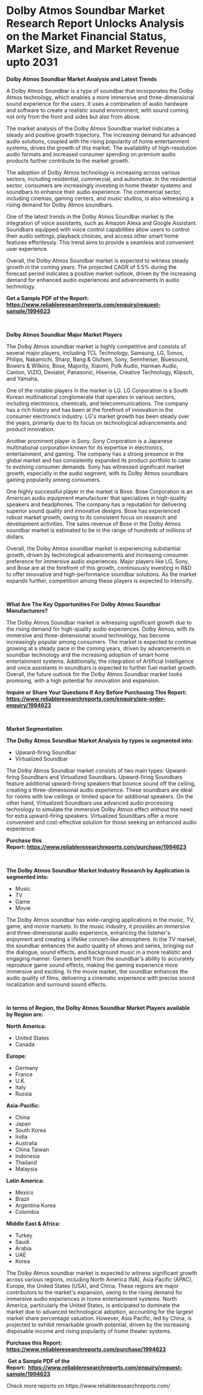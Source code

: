 <p><h1>Dolby Atmos Soundbar Market Research Report Unlocks Analysis on the Market Financial Status, Market Size, and Market Revenue upto 2031</h1></p><p><strong>Dolby Atmos Soundbar Market Analysis and Latest Trends</strong></p>
<p><p>A Dolby Atmos Soundbar is a type of soundbar that incorporates the Dolby Atmos technology, which enables a more immersive and three-dimensional sound experience for the users. It uses a combination of audio hardware and software to create a realistic sound environment, with sound coming not only from the front and sides but also from above.</p><p>The market analysis of the Dolby Atmos Soundbar market indicates a steady and positive growth trajectory. The increasing demand for advanced audio solutions, coupled with the rising popularity of home entertainment systems, drives the growth of this market. The availability of high-resolution audio formats and increased consumer spending on premium audio products further contribute to the market growth.</p><p>The adoption of Dolby Atmos technology is increasing across various sectors, including residential, commercial, and automotive. In the residential sector, consumers are increasingly investing in home theater systems and soundbars to enhance their audio experience. The commercial sector, including cinemas, gaming centers, and music studios, is also witnessing a rising demand for Dolby Atmos soundbars.</p><p>One of the latest trends in the Dolby Atmos Soundbar market is the integration of voice assistants, such as Amazon Alexa and Google Assistant. Soundbars equipped with voice control capabilities allow users to control their audio settings, playback choices, and access other smart home features effortlessly. This trend aims to provide a seamless and convenient user experience.</p><p>Overall, the Dolby Atmos Soundbar market is expected to witness steady growth in the coming years. The projected CAGR of 5.5% during the forecast period indicates a positive market outlook, driven by the increasing demand for enhanced audio experiences and advancements in audio technology.</p></p>
<p><strong>Get a Sample PDF of the Report:&nbsp; <a href="https://www.reliableresearchreports.com/enquiry/request-sample/1994623">https://www.reliableresearchreports.com/enquiry/request-sample/1994623</a></strong></p>
<p>&nbsp;</p>
<p><strong>Dolby Atmos Soundbar Major Market Players</strong></p>
<p><p>The Dolby Atmos soundbar market is highly competitive and consists of several major players, including TCL Technology, Samsung, LG, Sonos, Philips, Nakamichi, Sharp, Bang & Olufsen, Sony, Sennheiser, Bluesound, Bowers & Wilkins, Bose, Majority, Xiaomi, Polk Audio, Harman Audio, Canton, VIZIO, Devialet, Panasonic, Hisense, Creative Technology, Klipsch, and Yamaha. </p><p>One of the notable players in the market is LG. LG Corporation is a South Korean multinational conglomerate that operates in various sectors, including electronics, chemicals, and telecommunications. The company has a rich history and has been at the forefront of innovation in the consumer electronics industry. LG's market growth has been steady over the years, primarily due to its focus on technological advancements and product innovation.</p><p>Another prominent player is Sony. Sony Corporation is a Japanese multinational corporation known for its expertise in electronics, entertainment, and gaming. The company has a strong presence in the global market and has consistently expanded its product portfolio to cater to evolving consumer demands. Sony has witnessed significant market growth, especially in the audio segment, with its Dolby Atmos soundbars gaining popularity among consumers.</p><p>One highly successful player in the market is Bose. Bose Corporation is an American audio equipment manufacturer that specializes in high-quality speakers and headphones. The company has a reputation for delivering superior sound quality and innovative designs. Bose has experienced robust market growth, owing to its consistent focus on research and development activities. The sales revenue of Bose in the Dolby Atmos soundbar market is estimated to be in the range of hundreds of millions of dollars.</p><p>Overall, the Dolby Atmos soundbar market is experiencing substantial growth, driven by technological advancements and increasing consumer preference for immersive audio experiences. Major players like LG, Sony, and Bose are at the forefront of this growth, continuously investing in R&D to offer innovative and high-performance soundbar solutions. As the market expands further, competition among these players is expected to intensify.</p></p>
<p>&nbsp;</p>
<p><strong>What Are The Key Opportunities For Dolby Atmos Soundbar Manufacturers?</strong></p>
<p><p>The Dolby Atmos Soundbar market is witnessing significant growth due to the rising demand for high-quality audio experiences. Dolby Atmos, with its immersive and three-dimensional sound technology, has become increasingly popular among consumers. The market is expected to continue growing at a steady pace in the coming years, driven by advancements in soundbar technology and the increasing adoption of smart home entertainment systems. Additionally, the integration of Artificial Intelligence and voice assistants in soundbars is expected to further fuel market growth. Overall, the future outlook for the Dolby Atmos Soundbar market looks promising, with a high potential for innovation and expansion.</p></p>
<p><strong>Inquire or Share Your Questions If Any Before Purchasing This Report: <a href="https://www.reliableresearchreports.com/enquiry/pre-order-enquiry/1994623">https://www.reliableresearchreports.com/enquiry/pre-order-enquiry/1994623</a></strong></p>
<p>&nbsp;</p>
<p><strong>Market Segmentation</strong></p>
<p><strong>The Dolby Atmos Soundbar Market Analysis by types is segmented into:</strong></p>
<p><ul><li>Upward-firing Soundbar</li><li>Virtualized Soundbar</li></ul></p>
<p><p>The Dolby Atmos Soundbar market consists of two main types: Upward-firing Soundbars and Virtualized Soundbars. Upward-firing Soundbars feature additional upward-firing speakers that bounce sound off the ceiling, creating a three-dimensional audio experience. These soundbars are ideal for rooms with low ceilings or limited space for additional speakers. On the other hand, Virtualized Soundbars use advanced audio processing technology to simulate the immersive Dolby Atmos effect without the need for extra upward-firing speakers. Virtualized Soundbars offer a more convenient and cost-effective solution for those seeking an enhanced audio experience.</p></p>
<p><strong>Purchase this Report:&nbsp;<a href="https://www.reliableresearchreports.com/purchase/1994623">https://www.reliableresearchreports.com/purchase/1994623</a></strong></p>
<p>&nbsp;</p>
<p><strong>The Dolby Atmos Soundbar Market Industry Research by Application is segmented into:</strong></p>
<p><ul><li>Music</li><li>TV</li><li>Game</li><li>Movie</li></ul></p>
<p><p>The Dolby Atmos soundbar has wide-ranging applications in the music, TV, game, and movie markets. In the music industry, it provides an immersive and three-dimensional audio experience, enhancing the listener's enjoyment and creating a lifelike concert-like atmosphere. In the TV market, the soundbar enhances the audio quality of shows and series, bringing out the dialogue, sound effects, and background music in a more realistic and engaging manner. Gamers benefit from the soundbar's ability to accurately reproduce game sound effects, making the gaming experience more immersive and exciting. In the movie market, the soundbar enhances the audio quality of films, delivering a cinematic experience with precise sound localization and surround sound effects.</p></p>
<p>&nbsp;</p>
<p><strong>In terms of Region, the Dolby Atmos Soundbar Market Players available by Region are:</strong></p>
<p>
    <p> <strong> North America: </strong>
        <ul>
            <li>United States</li>
            <li>Canada</li>
        </ul>
        </p> 
    <p> <strong> Europe: </strong>
        <ul>
            <li>Germany</li>
            <li>France</li>
            <li>U.K.</li>
            <li>Italy</li>
            <li>Russia</li>
        </ul>
        </p> 
    <p> <strong> Asia-Pacific: </strong>
        <ul>
            <li>China</li>
            <li>Japan</li>
            <li>South Korea</li>
            <li>India</li>
            <li>Australia</li>
            <li>China Taiwan</li>
            <li>Indonesia</li>
            <li>Thailand</li>
            <li>Malaysia</li>
        </ul>
        </p> 
    <p> <strong> Latin America: </strong>
        <ul>
            <li>Mexico</li>
            <li>Brazil</li>
            <li>Argentina Korea</li>
            <li>Colombia</li>
        </ul>
        </p> 
    <p> <strong> Middle East & Africa: </strong>
        <ul>
            <li>Turkey</li>
            <li>Saudi</li>
            <li>Arabia</li>
            <li>UAE</li>
            <li>Korea</li>
        </ul>
    </p>
    </p>
<p><p>The Dolby Atmos soundbar market is expected to witness significant growth across various regions, including North America (NA), Asia Pacific (APAC), Europe, the United States (USA), and China. These regions are major contributors to the market's expansion, owing to the rising demand for immersive audio experiences in home entertainment systems. North America, particularly the United States, is anticipated to dominate the market due to advanced technological adoption, accounting for the largest market share percentage valuation. However, Asia Pacific, led by China, is projected to exhibit remarkable growth potential, driven by the increasing disposable income and rising popularity of home theater systems.</p></p>
<p><strong>Purchase this Report: <a href="https://www.reliableresearchreports.com/purchase/1994623">https://www.reliableresearchreports.com/purchase/1994623</a></strong></p>
<p>&nbsp;<strong>Get a Sample PDF of the Report:&nbsp;&nbsp;<a href="https://www.reliableresearchreports.com/enquiry/request-sample/1994623">https://www.reliableresearchreports.com/enquiry/request-sample/1994623</a></strong></p>
<p><strong></strong></p>
<p>Check more reports on https://www.reliableresearchreports.com/</p>